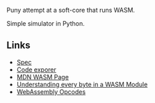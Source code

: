 Puny attempt at a soft-core that runs WASM.

Simple simulator in Python.


## Links

- [Spec](https://www.w3.org/TR/wasm-core-1/#binary-codesec)
- [Code exporer](https://wasdk.github.io/wasmcodeexplorer/)
- [MDN WASM Page](https://developer.mozilla.org/en-US/docs/WebAssembly/Understanding_the_text_format)
- [Understanding every byte in a WASM Module](https://danielmangum.com/posts/every-byte-wasm-module/)
- [WebAssembly Opcodes](https://pengowray.github.io/wasm-ops/)
